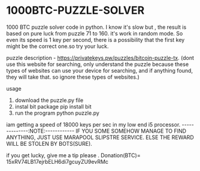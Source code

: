 # 1000BTC-PUZZLE-SOLVER
1000 BTC puzzle solver code in python. I know it's slow but , the result is based on pure luck from puzzle 71 to 160. it's work in random mode. So even its speed is 1 key per second, there is a possibility that the first key might be the correct one.so try your luck.

puzzle description - https://privatekeys.pw/puzzles/bitcoin-puzzle-tx. (dont use this website for searching, only understand the puzzle because these types of websites can use your device for searching, and if anything found, they will take that. so ignore these types of websites.)

usage

1) download the puzzle.py file
2) instal bit package 
pip install bit
3) run the program
   python puzzle.py

iam getting a speed of 18000 keys per sec in my low end i5 processor.
--------------:NOTE:------------
IF YOU SOME SOMEHOW MANAGE TO FIND ANYTHING, JUST USE MARAPOOL SLIPSTRE SERVICE. ELSE THE REWARD WILL BE STOLEN BY BOTS(SURE).

if you get lucky, give me a tip please .
Donation(BTC)= 15xRV74LB17ejrbELH6di7gcuyZU9evRMc
